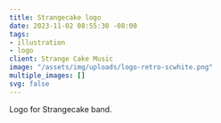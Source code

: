 ```yaml
---
title: Strangecake logo
date: 2023-11-02 08:55:30 -08:00
tags:
- illustration
- logo
client: Strange Cake Music
image: "/assets/img/uploads/logo-retro-scwhite.png"
multiple_images: []
svg: false
---
```


Logo for Strangecake band.
